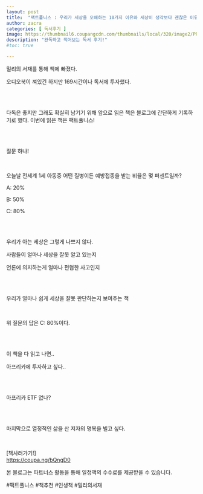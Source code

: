 ```yaml
---
layout: post
title:  "팩트풀니스 : 우리가 세상을 오해하는 10가지 이유와 세상이 생각보다 괜찮은 이유"
author: zacra
categories: [ 독서후기 ]
image: https://thumbnail6.coupangcdn.com/thumbnails/local/320/image2/PRODUCTREVIEW/201911/9/7058948765776924486/b7dcb600-8ebd-4384-bd7b-082be633352f.jpg
description: "완독하고 적어보는 독서 후기!"
#toc: true

---
```



밀리의 서재를 통해 책에 빠졌다.<br/>

오디오북이 껴있긴 하지만 169시간이나 독서에 투자했다.<br/><br/>


​

다독은 좋지만 그래도 확실히 남기기 위해 앞으로 읽은 책은 블로그에 간단하게 기록하기로 했다.  이번에 읽은 책은 팩트풀니스!<br/><br/>

​

질문 하나!<br/>

​

오늘날 전세계 1세 아동중 어떤 질병이든 예방접종을 받는 비율은 몇 퍼센트일까?<br/>

A: 20%<br/>

B: 50%<br/>

C: 80%<br/><br/>

​

우리가 아는 세상은 그렇게 나쁘지 않다.<br/>

사람들이 얼마나 세상을 잘못 알고 있는지<br/>

언론에 의지하는게 얼마나 편협한 사고인지<br/><br/>

​

우리가 얼마나 쉽게 세상을 잘못 판단하는지 보여주는 책<br/>

​

위 질문의 답은 C: 80%이다.<br/><br/>

​

이 책을 다 읽고 나면..<br/>

아프리카에 투자하고 싶다..<br/><br/>

​

아프리카 ETF 없나? <br/><br/>

​

마지막으로 열정적인 삶을 산 저자의 명복을 빌고 싶다.

​

​[책사러가기!]<br/>
<a href="https://coupa.ng/bQngD0">https://coupa.ng/bQngD0</a> <br/>

본 블로그는 파트너스 활동을 통해 일정액의 수수료를 제공받을 수 있습니다.


#팩트풀니스 #책추천 #인생책 #밀리의서재
